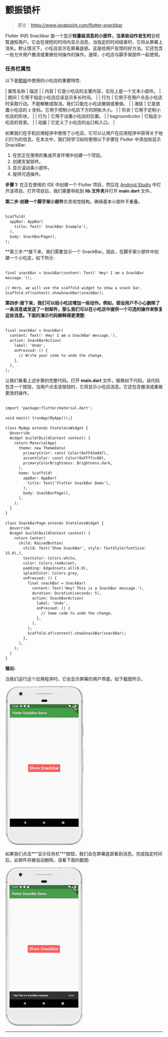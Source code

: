 # 颤振锁杆

> 原文：<https://www.javatpoint.com/flutter-snackbar>

Flutter 中的 Snackbar 是一个显示**轻量级消息的小部件，当某些动作发生时**会短暂通知用户。它会在很短的时间内显示消息，当指定的时间结束时，它将从屏幕上消失。默认情况下，小吃店显示在屏幕底部。这是给用户反馈的好方法。它还包含一些允许用户撤消或重做任何操作的操作。通常，小吃店与脚手架部件一起使用。

### 任务栏属性

以下是[颤振](https://www.javatpoint.com/flutter)中使用的小吃店的重要特性:

| 属性名称 | 描述 |
| 内容 | 它是小吃店的主要内容，实际上是一个文本小部件。 |
| 期间 | 它用于指定小吃店应该显示多长时间。 |
| 行为 | 它用于在用户点击小吃店时采取行动。不能解散或取消。我们只能在小吃店撤销或重做。 |
| 海拔 | 它是放置小吃店的 z 坐标。它用于控制小吃店下方的阴影大小。 |
| 形状 | 它用于定制小吃店的形状。 |
| 行为 | 它用于设置小吃店的位置。 |
| bagroundcolor | 它指定小吃店的背景。 |
| 动画 | 它定义了小吃店的出口和入口。 |

如果我们在手机应用程序中使用了小吃店，它可以让用户在应用程序中获得关于他们行为的信息。在本文中，我们将学习如何使用以下步骤在 Flutter 中添加和显示 SnackBar:

1.  在您正在使用的集成开发环境中创建一个项目。
2.  创建支架部件。
3.  显示滚动条小部件。
4.  提供可选操作。

**步骤 1:** 在正在使用的 IDE 中创建一个 Flutter 项目，然后在 [Android Studio](https://www.javatpoint.com/android-studio) 中打开该项目。打开项目后，我们需要导航到 **lib 文件夹**并打开 **main.dart** 文件。

**第二步:**创建一个**脚手架小部件**负责视觉结构，确保基本小部件不重叠。

```

Scaffold(
  appBar: AppBar(
    title: Text(' SnackBar Example'),
  ),
  body: SnackBarPage(),
);

```

**第三步:**接下来，我们需要显示一个 SnackBar。因此，在脚手架小部件中创建一个小吃店，如下所示:

```

final snackBar = SnackBar(content: Text(' Hey! I am a SnackBar message.'));

// Here, we will use the scaffold widget to show a snack bar.
Scaffold.of(context).showSnackBar(snackBar);

```

**第四步:**接下来，我们可以给小吃店增加一些**动作。例如，假设用户不小心删除了一条消息或发送了一封邮件，那么我们可以在小吃店中提供一个可选的操作来恢复这些消息。下面的演示代码解释得更清楚:**

```

final snackBar = SnackBar(
  content: Text(' Hey! I am a SnackBar message.'),
  action: SnackBarAction(
    label: 'Undo',
    onPressed: () {
      // Write your code to undo the change.
    },
  ),
);

```

让我们看看上述步骤的完整代码。打开 **main.dart** 文件，替换如下代码。该代码包含一个按钮，当用户点击该按钮时，它将显示小吃店消息。它还包含撤消或重做更改的操作。

```

import 'package:flutter/material.dart';

void main() {runApp(MyApp());}

class MyApp extends StatelessWidget {
  @override
  Widget build(BuildContext context) {
    return MaterialApp(
      theme: new ThemeData(
        primaryColor: const Color(0xFF43a047),
        accentColor: const Color(0xFFffcc00),
        primaryColorBrightness: Brightness.dark,
      ),
      home: Scaffold(
        appBar: AppBar(
          title: Text('Flutter SnackBar Demo'),
        ),
        body: SnackBarPage(),
      ),
    );
  }
}

class SnackBarPage extends StatelessWidget {
  @override
  Widget build(BuildContext context) {
    return Center(
      child: RaisedButton(
        child: Text('Show SnackBar', style: TextStyle(fontSize: 25.0),),
        textColor: Colors.white,
        color: Colors.redAccent,
        padding: EdgeInsets.all(8.0),
        splashColor: Colors.grey,
        onPressed: () {
          final snackBar = SnackBar(
            content: Text('Hey! This is a SnackBar message.'),
            duration: Duration(seconds: 5),
            action: SnackBarAction(
              label: 'Undo',
              onPressed: () {
                // Some code to undo the change.
              },
            ),
          );
          Scaffold.of(context).showSnackBar(snackBar);
        },
      ),
    );
  }
}

```

**输出:**

当我们运行这个应用程序时，它会显示屏幕的用户界面，如下截图所示。

![Flutter Snackbar](img/a1e6b4996ceddc7362a1322b9c76de13.png)

如果我们点击**“显示任务栏”**按钮，我们会在屏幕底部看到消息。完成指定时间后，此邮件将被自动删除。请看下面的截图:

![Flutter Snackbar](img/d88eb370ac42260e5e6b117f0bde4a02.png)

* * *